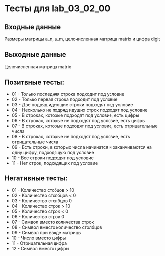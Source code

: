 # Тесты для lab_03_02_00
## Входные данные
Размеры матрицы a_n, a_m, целочисленная матрица matrix и цифра digit

## Выходные данные
Целочисленная матрица matrix

## Позитвные тесты:
- 01 - Только последняя строка подходит под условие
- 02 - Только первая строка подходит под условие
- 03 - Две подряд идующие строки подходят под условие
- 04 - Несколько не подряд идущих строк подходят под условие
- 05 - В строках, которые подходят под условие, есть цифры
- 06 - В строках, которые не подходят под условие, есть цифры
- 07 - В строках, которые подходят под условие, есть отрицательные числа
- 08 - В строках, которые не подходят под условие, есть отрицательные числа
- 09 - Есть строки, в которых числа начинатся и заканчиваются на одну цифру, подходящую под условие
- 10 - Все строки подходят под условие
- 11 - Нет строк, подходящих под условие
## Негативные тесты:
- 01 - Количество стобцов > 10
- 02 - Количество столбцов < 0
- 03 - Количество столбцов 0
- 04 - Количество строк > 10
- 05 - Количество строк < 0
- 06 - Количество строк 0
- 07 - Символ вместо количества строк
- 08 - Символ вместо количество столбцов
- 09 - Символ при вводе матрицы
- 10 - Число вместо цифры
- 11 - Отрицательная цифра
- 12 - Символ вместо цифры